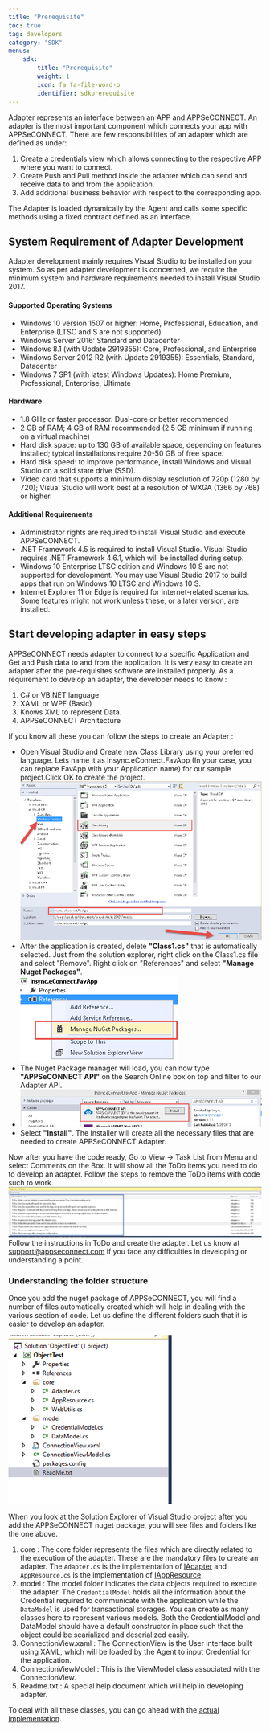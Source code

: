 ```yaml
---
title: "Prerequisite"
toc: true
tag: developers
category: "SDK"
menus: 
    sdk:
        title: "Prerequisite"
        weight: 1
        icon: fa fa-file-word-o
        identifier: sdkprerequisite
---
```

Adapter represents an interface between an APP and APPSeCONNECT. An adapter is the most important component which connects your app with APPSeCONNECT. There are few responsibilities of an adapter which are defined as under: 

1. Create a credentials view which allows connecting to the respective APP where you want to connect.
2. Create Push and Pull method inside the adapter which can send and receive data to and from the application.
3. Add additional business behavior with respect to the corresponding app.

The Adapter is loaded dynamically by the Agent and calls some specific methods using a fixed contract defined as an interface. 

## System Requirement of Adapter Development

Adapter development mainly requires Visual Studio to be installed on your system. So as per adapter development is concerned, we require the minimum system and hardware requirements needed to install Visual Studio 2017.

#### Supported Operating Systems

* Windows 10 version 1507 or higher: Home, Professional, Education, and Enterprise (LTSC and S are not supported)
* Windows Server 2016: Standard and Datacenter
* Windows 8.1 (with Update 2919355): Core, Professional, and Enterprise
* Windows Server 2012 R2 (with Update 2919355): Essentials, Standard, Datacenter
* Windows 7 SP1 (with latest Windows Updates): Home Premium, Professional, Enterprise, Ultimate

#### Hardware

* 1.8 GHz or faster processor. Dual-core or better recommended
* 2 GB of RAM; 4 GB of RAM recommended (2.5 GB minimum if running on a virtual machine)
* Hard disk space: up to 130 GB of available space, depending on features installed; typical installations require 20-50 GB of free space.
* Hard disk speed: to improve performance, install Windows and Visual Studio on a solid state drive (SSD).
* Video card that supports a minimum display resolution of 720p (1280 by 720); Visual Studio will work best at a resolution of WXGA (1366 by 768) or higher.

#### Additional Requirements

* Administrator rights are required to install Visual Studio and execute APPSeCONNECT.
* .NET Framework 4.5 is required to install Visual Studio. Visual Studio requires .NET Framework 4.6.1, which will be installed during setup.
* Windows 10 Enterprise LTSC edition and Windows 10 S are not supported for development. You may use Visual Studio 2017 to build apps that run on Windows 10 LTSC and Windows 10 S.
* Internet Explorer 11 or Edge is required for internet-related scenarios. Some features might not work unless these, or a later version, are installed.


## Start developing adapter in easy steps

APPSeCONNECT needs adapter to connect to a specific Application and Get and Push data to and from the application. It is very easy to create an adapter after the pre-requisites software are installed properly. As a requirement to develop an adapter, the developer needs to know : 

1. C# or VB.NET language.
2. XAML or WPF (Basic)
3. Knows XML to represent Data.
4. APPSeCONNECT Architecture

If you know all these you can follow the steps to create an Adapter : 

* Open Visual Studio and Create new Class Library using your preferred language. 
Lets name it as Insync.eConnect.FavApp (In your case, you can replace FavApp with your Application name) for our sample project.Click OK to create the project.  
![Choose Project](/staticfiles/sdk-references/media/choose-project.png)
* After the application is created, delete **"Class1.cs"** that is automatically selected. Just from the solution explorer, right click on the Class1.cs file and select "Remove".
Right click on "References" and select **"Manage Nuget Packages"**.  
![Managenuget](/staticfiles/sdk-references/media/managenuget.png)
* The Nuget Package manager will load, you can now type **"APPSeCONNECT API"** on the Search Online box on top and filter to our Adapter API.  
* ![Appseconnect A P I](/staticfiles/sdk-references/media/appseconnectAPI.png)
* Select **"Install"**. The Installer will create all the necessary files that are needed to create APPSeCONNECT Adapter.

Now after you have the code ready, Go to View -> Task List from Menu and select Comments on the Box. It will show all the ToDo items you need to do to develop an adapter.  Follow the steps to remove the ToDo items with code such to work.  
![Todos Adapter](/staticfiles/sdk-references/media/todos-adapter.png)  
Follow the instructions in ToDo and create the adapter. Let us know at support@appseconnect.com if you face any difficulties in developing or understanding a point. 

### Understanding the folder structure

Once you add the nuget package of APPSeCONNECT, you will find a number of files automatically created which will help in dealing with the various section of code. Let us define the different 
folders such that it is easier to develop an adapter. 

![Adapter Folder Structure](/staticfiles/sdk-references/media/adapter-folder-structure.PNG)

When you look at the Solution Explorer of Visual Studio project after you add the APPSeCONNECT nuget package, you will see 
files and folders like the one above. 

1. core : The core folder represents the files which are directly related to the execution of the adapter. These are the mandatory files to create an adapter. The `Adapter.cs` is the implementation of [IAdapter](http://isdn.appseconnect.com/html/73508818.htm) and `AppResource.cs` is the implementation of [IAppResource](http://isdn.appseconnect.com/html/3C4C3144.htm). 
2. model : The model folder indicates the data objects required to execute the adapter. The `CredentialModel` holds all the information about the Credential required to communicate with the application while the `DataModel` is used for transactional storages. You can create as many classes here to represent various models. Both the CredentialModel and DataModel should have a default constructor in place such that the object could be searialized and deserialized easily. 
3. ConnectionView.xaml : The ConnectionView is the User interface built using XAML, which will be loaded by the Agent to input Credential for the application. 
4. ConnectionViewModel : This is the ViewModel class associated with the ConnectionView.
5. Readme.txt : A special help document which will help in developing adapter. 

To deal with all these classes, you can go ahead with the [actual implementation](/sdk/Adapters). 


